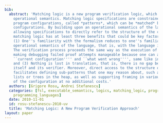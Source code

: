 ```yaml
---
bib:
  abstract: 'Matching logic is a new program verification logic, which builds upon
    operational semantics. Matching logic specifications are constrained symbolic
    program configurations, called *patterns*, which can be *matched* by concrete
    configurations. By building upon an operational semantics of the language and
    allowing specifications to directly refer to the structure of the configuration,
    matching logic has at least three benefits that could be key factors in its usability:
    (1) One''s familiarity with the formalism reduces to one''s familiarity with the
    operational semantics of the language, that is, with the language itself; (2)
    The verification process proceeds the same way as the execution of the program,
    making debugging failed proof attempts manageable because one can always see the
    ``current configuration'''' and ``what went wrong'''', same like in a debugger;
    and (3) Nothing is lost in translation, that is, there is no gap between the language
    itself and its verifier. Moreover, direct access to the structure of the configuration
    facilitates defining sub-patterns that one may reason about, such as disjoint
    lists or trees in the heap, as well as supporting framing in various components
    of the configuration at no additional costs.'
  authors: [Grigore Rosu, Andrei Stefanescu]
  categories: [fsl, executable_semantics, logics, matching_logic, program_verification,
    programming_languages]
  date: 2010-11-01
  id: rosu-stefanescu-2010-uv
  title: 'Matching Logic: A New Program Verification Approach'
layout: paper
---
```

